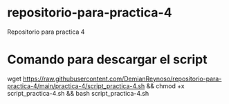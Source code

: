 # repositorio-para-practica-4
Repositorio para practica 4

# Comando para descargar el script
wget https://raw.githubusercontent.com/DemianReynoso/repositorio-para-practica-4/main/practica-4/script_practica-4.sh && chmod +x script_practica-4.sh && bash script_practica-4.sh
